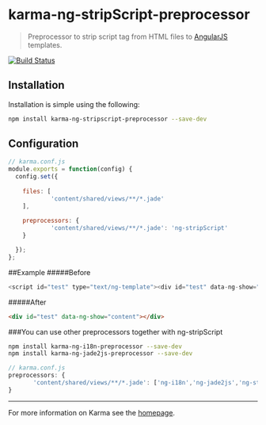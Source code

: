 # karma-ng-stripScript-preprocessor

> Preprocessor to strip script tag from HTML files to [AngularJS](http://angularjs.org/) templates.


[![Build Status](https://travis-ci.org/lsdev14/karma-ng-stripScript-preprocessor.svg?branch=master)](https://travis-ci.org/lsdev14/karma-ng-stripScript-preprocessor)

## Installation

Installation is simple using the following:
```bash
npm install karma-ng-stripscript-preprocessor --save-dev
```

## Configuration
```js
// karma.conf.js
module.exports = function(config) {
  config.set({
    
    files: [
            'content/shared/views/**/*.jade'
    ],
    
    preprocessors: {
            'content/shared/views/**/*.jade': 'ng-stripScript'
    }

  });
};
```
##Example
#####Before
```js
<script id="test" type="text/ng-template"><div id="test" data-ng-show="content"></div></script>
```

#####After
```html
<div id="test" data-ng-show="content"></div>
```


###You can use other preprocessors together with ng-stripScript

```bash
npm install karma-ng-i18n-preprocessor --save-dev
npm install karma-ng-jade2js-preprocessor --save-dev
```

```js
// karma.conf.js
preprocessors: {
       'content/shared/views/**/*.jade': ['ng-i18n','ng-jade2js','ng-stripScript']
}
```

----

For more information on Karma see the [homepage].

[homepage]: http://karma-runner.github.com
